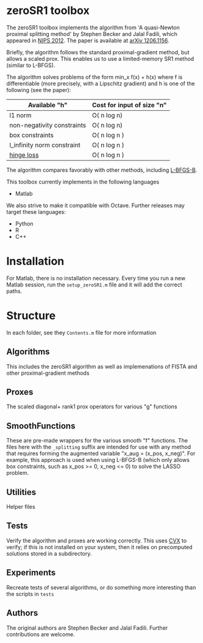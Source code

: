 # zeroSR1 toolbox

The zeroSR1 toolbox implements the algorithm from 'A quasi-Newton proximal splitting method' by 
Stephen Becker and Jalal Fadili, which appeared in [NIPS 2012](http://nips.cc/). The paper is available at [arXiv 1206.1156](http://arxiv.org/abs/1206.1156).

Briefly, the algorithm follows the standard proximal-gradient method, but allows a scaled prox. This enables us to use a limited-memory SR1 method (similar to L-BFGS).

The algorithm solves problems of the form min\_x f(x) + h(x) where f is differentiable (more precisely, with a Lipschitz gradient) and h is one of the following (see the paper):

Available "h" | Cost for input of size "n"
------------- | -------------
l1 norm | O( n log n)
non-negativity constraints | O( n log n)
box constraints | O( n log n )
l\_infinity norm constraint | O( n log n )
[hinge loss](http://en.wikipedia.org/wiki/Hinge_loss) | O( n log n )

The algorithm compares favorably with other methods, including [L-BFGS-B](http://www.mathworks.com/matlabcentral/fileexchange/35104-lbfgsb-l-bfgs-b-mex-wrapper).

This toolbox currently implements in the following languages

* Matlab

We also strive to make it compatible with Octave. Further releases may target these languages:

* Python
* R
* C++

# Installation
For Matlab, there is no installation necessary. Every time you run a new Matlab session, run the `setup_zeroSR1.m` file and it will add the correct paths.

# Structure
In each folder, see they `Contents.m` file for more information
## Algorithms
This includes the zeroSR1 algorithm as well as implemenations of FISTA and other proximal-gradient methods

## Proxes
The scaled diagonal+ rank1 prox operators for various "g" functions

## SmoothFunctions
These are pre-made wrappers for the various smooth "f" functions. The files here with the `_splitting` suffix are intended for use with any method that requires forming the augmented variable "x\_aug = (x\_pos, x\_neg)". For example, this approach is used when using L-BFGS-B (which only allows box constraints, such as x\_pos >= 0,  x\_neg <= 0) to solve the LASSO problem.

## Utilities
Helper files

## Tests
Verify the algorithm and proxes are working correctly. This uses [CVX](http://cvxr.com/cvx) to verify; if this is not installed on your system, then it relies on precomputed solutions stored in a subdirectory.

## Experiments
Recreate tests of several algorithms, or do something more interesting than the scripts in `tests`

## Authors
The original authors are Stephen Becker and Jalal Fadili. Further contributions are welcome.
